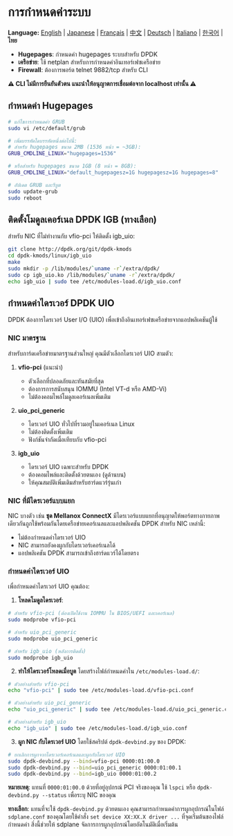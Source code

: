 # การกำหนดค่าระบบ

**Language:** [English](../en/system-configuration.md) | [Japanese](../ja/system-configuration.md) | [Français](../fr/system-configuration.md) | [中文](../zh/system-configuration.md) | [Deutsch](../de/system-configuration.md) | [Italiano](../it/system-configuration.md) | [한국어](../ko/system-configuration.md) | **ไทย**

- **Hugepages**: กำหนดค่า hugepages ระบบสำหรับ DPDK
- **เครือข่าย**: ใช้ netplan สำหรับการกำหนดค่าอินเทอร์เฟซเครือข่าย
- **Firewall**: ต้องการพอร์ต telnet 9882/tcp สำหรับ CLI

**⚠️ CLI ไม่มีการยืนยันตัวตน แนะนำให้อนุญาตการเชื่อมต่อจาก localhost เท่านั้น ⚠️**

## กำหนดค่า Hugepages
```bash
# แก้ไขการกำหนดค่า GRUB
sudo vi /etc/default/grub

# เพิ่มบรรทัดใดบรรทัดหนึ่งต่อไปนี้:
# สำหรับ hugepages ขนาด 2MB (1536 หน้า = ~3GB):
GRUB_CMDLINE_LINUX="hugepages=1536"

# หรือสำหรับ hugepages ขนาด 1GB (8 หน้า = 8GB):
GRUB_CMDLINE_LINUX="default_hugepagesz=1G hugepagesz=1G hugepages=8"

# อัปเดต GRUB และรีบูต
sudo update-grub
sudo reboot
```

## ติดตั้งโมดูลเคอร์เนล DPDK IGB (ทางเลือก)

สำหรับ NIC ที่ไม่ทำงานกับ vfio-pci ให้ติดตั้ง igb_uio:

```bash
git clone http://dpdk.org/git/dpdk-kmods
cd dpdk-kmods/linux/igb_uio
make
sudo mkdir -p /lib/modules/`uname -r`/extra/dpdk/
sudo cp igb_uio.ko /lib/modules/`uname -r`/extra/dpdk/
echo igb_uio | sudo tee /etc/modules-load.d/igb_uio.conf
```

## กำหนดค่าไดรเวอร์ DPDK UIO

DPDK ต้องการไดรเวอร์ User I/O (UIO) เพื่อเข้าถึงอินเทอร์เฟซเครือข่ายจากแอปพลิเคชันผู้ใช้

### NIC มาตรฐาน

สำหรับการ์ดเครือข่ายมาตรฐานส่วนใหญ่ คุณมีตัวเลือกไดรเวอร์ UIO สามตัว:

1. **vfio-pci** (แนะนำ)
   - ตัวเลือกที่ปลอดภัยและทันสมัยที่สุด
   - ต้องการการสนับสนุน IOMMU (Intel VT-d หรือ AMD-Vi)
   - ไม่ต้องคอมไพล์โมดูลเคอร์เนลเพิ่มเติม

2. **uio_pci_generic**
   - ไดรเวอร์ UIO ทั่วไปที่รวมอยู่ในเคอร์เนล Linux
   - ไม่ต้องติดตั้งเพิ่มเติม
   - ฟังก์ชันจำกัดเมื่อเทียบกับ vfio-pci

3. **igb_uio**
   - ไดรเวอร์ UIO เฉพาะสำหรับ DPDK
   - ต้องคอมไพล์และติดตั้งด้วยตนเอง (ดูด้านบน)
   - ให้คุณสมบัติเพิ่มเติมสำหรับฮาร์ดแวร์รุ่นเก่า

### NIC ที่มีไดรเวอร์แบบแยก

NIC บางตัว เช่น **ชุด Mellanox ConnectX** มีไดรเวอร์แบบแยกที่อนุญาตให้พอร์ตทางกายภาพเดียวกันถูกใช้พร้อมกันโดยเครือข่ายเคอร์เนลและแอปพลิเคชัน DPDK สำหรับ NIC เหล่านี้:

- ไม่ต้องกำหนดค่าไดรเวอร์ UIO
- NIC สามารถยังคงผูกกับไดรเวอร์เคอร์เนลได้
- แอปพลิเคชัน DPDK สามารถเข้าถึงฮาร์ดแวร์ได้โดยตรง

### กำหนดค่าไดรเวอร์ UIO

เพื่อกำหนดค่าไดรเวอร์ UIO คุณต้อง:

1. **โหลดโมดูลไดรเวอร์**:
```bash
# สำหรับ vfio-pci (ต้องเปิดใช้งาน IOMMU ใน BIOS/UEFI และเคอร์เนล)
sudo modprobe vfio-pci

# สำหรับ uio_pci_generic
sudo modprobe uio_pci_generic

# สำหรับ igb_uio (หลังการติดตั้ง)
sudo modprobe igb_uio
```

2. **ทำให้ไดรเวอร์โหลดเมื่อบูต** โดยสร้างไฟล์กำหนดค่าใน `/etc/modules-load.d/`:
```bash
# ตัวอย่างสำหรับ vfio-pci
echo "vfio-pci" | sudo tee /etc/modules-load.d/vfio-pci.conf

# ตัวอย่างสำหรับ uio_pci_generic
echo "uio_pci_generic" | sudo tee /etc/modules-load.d/uio_pci_generic.conf

# ตัวอย่างสำหรับ igb_uio
echo "igb_uio" | sudo tee /etc/modules-load.d/igb_uio.conf
```

3. **ผูก NIC กับไดรเวอร์ UIO** โดยใช้สคริปต์ `dpdk-devbind.py` ของ DPDK:
```bash
# ยกเลิกการผูกจากไดรเวอร์เคอร์เนลและผูกกับไดรเวอร์ UIO
sudo dpdk-devbind.py --bind=vfio-pci 0000:01:00.0
sudo dpdk-devbind.py --bind=uio_pci_generic 0000:01:00.1
sudo dpdk-devbind.py --bind=igb_uio 0000:01:00.2
```

**หมายเหตุ**: แทนที่ `0000:01:00.0` ด้วยที่อยู่อุปกรณ์ PCI จริงของคุณ ใช้ `lspci` หรือ `dpdk-devbind.py --status` เพื่อระบุ NIC ของคุณ

**ทางเลือก**: แทนที่จะใช้ `dpdk-devbind.py` ด้วยตนเอง คุณสามารถกำหนดค่าการผูกอุปกรณ์ในไฟล์ `sdplane.conf` ของคุณโดยใช้คำสั่ง `set device XX:XX.X driver ...` ที่จุดเริ่มต้นของไฟล์กำหนดค่า สิ่งนี้ช่วยให้ sdplane จัดการการผูกอุปกรณ์โดยอัตโนมัติเมื่อเริ่มต้น